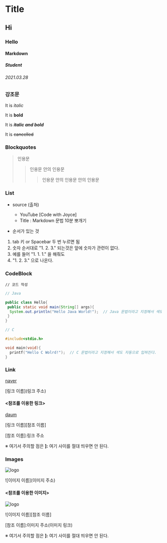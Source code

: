 # Title

## Hi

### Hello

#### Markdown

##### Student

###### 2021.03.28


### 강조문

It is *italic*

It is **bold**

It is ***italic and bold***

It is ~~cancelled~~


### Blockquotes

>인용문
> >인용문 안의 인용문
> >>인용문 안의 인용문 안의 인용문


### List

* source (출처)
  * YouTube [Code with Joyce]
  * Title : Markdown 문법 10분 뽀개기

* 순서가 있는 것
 1. tab 키 or Spacebar 두 번 누르면 됨
 2. 숫자 순서대로 "1. 2. 3." 되는것은 앞에 숫자가 관련이 없다.
 3. 예를 들어 "1. 1. 1." 을 해줘도
 125. "1. 2. 3." 으로 나온다.


### CodeBlock

```사용할 언어
// 코드 작성
```

```java
// Java

public class Hello{
 public static void main(String[] args){
  System.out.println("Hello Java World!");  // Java 문법이라고 지정해서 색도 자동으로 입혀진다.
 }
}
```

```c
// C

#include<stdio.h>

void main(void){
  printf("Hello C Wolrd!");  // C 문법이라고 지정해서 색도 자동으로 입혀진다.
}
```


### Link

[naver](https://www.naver.com)

[링크 이름](링크 주소)


#### <참조를 이용한 링크>

[daum][daum-link]

[링크 이름][참조 이름]

[daum-link]: https://www.daum.net/

[참조 이름]:링크 주소

※ 여기서 주의할 점은 **]:** 여기 사이를 절대 띄우면 안 된다.


### Images

![logo](http://octodex.github.com/images/octdrey-catburn.jpg)

![이미지 이름](이미지 주소)

#### <참조를 이용한 이미지>

![logo][2]

![이미지 이름][참조 이름]

[2]:http://octodex.github.com/images/octdrey-catburn.jpg

[참조 이름]:이미지 주소(이미지 링크)

※ 여기서 주의할 점은 **]:** 여기 사이를 절대 띄우면 안 된다.
